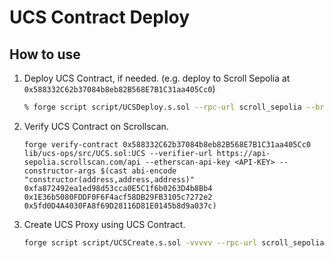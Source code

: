 # UCS Contract Deploy

## How to use
1. Deploy UCS Contract, if needed. (e.g. deploy to Scroll Sepolia at `0x588332C62b37084b8eb82B568E7B1C31aa405Cc0`)
    ```bash
    % forge script script/UCSDeploy.s.sol --rpc-url scroll_sepolia --broadcast
    ```

2. Verify UCS Contract on Scrollscan.
    ```
    forge verify-contract 0x588332C62b37084b8eb82B568E7B1C31aa405Cc0 lib/ucs-ops/src/UCS.sol:UCS --verifier-url https://api-sepolia.scrollscan.com/api --etherscan-api-key <API-KEY> --constructor-args $(cast abi-encode "constructor(address,address,address)" 0xfa872492ea1ed98d53cca0E5C1f6b0263D4b8Bb4 0x1E36b5080FDDF0F6F4acf58DB29FB3105c7272e2 0x5fd0D4A4030FA8f69D28116D81E0145b8d9a037c)
    ```

1. Create UCS Proxy using UCS Contract.
    ```bash
    forge script script/UCSCreate.s.sol -vvvvv --rpc-url scroll_sepolia --broadcast
    ```
